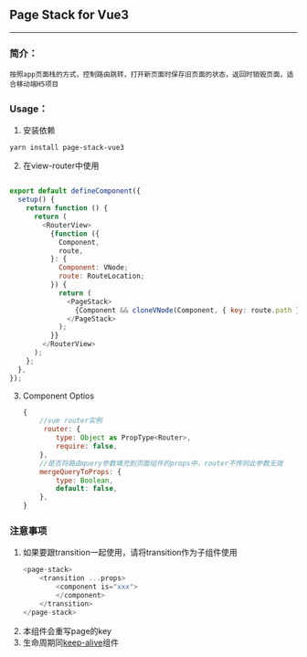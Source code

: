 ## Page Stack for Vue3

--- 
### 简介：
    按照app页面栈的方式，控制路由跳转，打开新页面时保存旧页面的状态，返回时销毁页面，适合移动端H5项目

### Usage：

1.  安装依赖


```shell
yarn install page-stack-vue3
```
2.  在view-router中使用
```javascript

export default defineComponent({
  setup() {
    return function () {
      return (
        <RouterView>
          {function ({
            Component,
            route,
          }: {
            Component: VNode;
            route: RouteLocation;
          }) {
            return (
              <PageStack>
                {Component && cloneVNode(Component, { key: route.path })}//key 不必须
              </PageStack>
            );
          }}
        </RouterView>
      );
    };
  },
});

```
3.  Component Optios
    ```javascript
    {
        //vue router实例
         router: {
            type: Object as PropType<Router>,
            require: false,
        },
        //是否将路由query参数填充到页面组件的props中，router不传则此参数无效
        mergeQueryToProps: {
            type: Boolean,
            default: false,
        },
    }
    
    ```

### 注意事项

1.  如果要跟transition一起使用，请将transition作为子组件使用
    ```javascript
    <page-stack>
        <transition ...props>
            <component is="xxx">
            </component>
        </transition>
    </page-stack>
    ```
2.  本组件会重写page的key
3.  生命周期同[keep-alive](https://cn.vuejs.org/)组件




